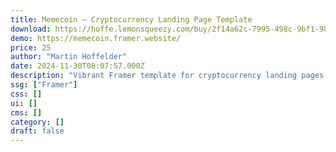 ```yaml
---
title: Memecoin — Cryptocurrency Landing Page Template
download: https://hoffe.lemonsqueezy.com/buy/2f14a62c-7995-498c-9bf1-98da58c3b383
demo: https://memecoin.framer.website/
price: 25
author: "Martin Hoffelder"
date: 2024-11-30T08:07:57.000Z
description: "Vibrant Framer template for cryptocurrency landing pages. Perfect for meme coins, this template features colorful illustrations, roadmap section, step-by-step guide on how to buy, custom-code chart component for tokenomics, and many more."
ssg: ["Framer"]
css: []
ui: []
cms: []
category: []
draft: false
---
```

